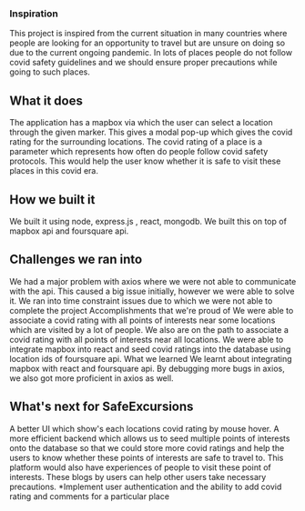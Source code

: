 ### Inspiration
This project is inspired from the current situation in many countries where people are looking for an opportunity to travel but are unsure on doing so due to the current ongoing pandemic. In lots of places people do not follow covid safety guidelines and we should ensure proper precautions while going to such places.

## What it does
The application has a mapbox via which the user can select a location through the given marker. This gives a modal pop-up which gives the covid rating for the surrounding locations. The covid rating of a place is a parameter which represents how often do people follow covid safety protocols. This would help the user know whether it is safe to visit these places in this covid era.

## How we built it
We built it using node, express.js , react, mongodb. We built this on top of mapbox api and foursquare api.

## Challenges we ran into
We had a major problem with axios where we were not able to communicate with the api. This caused a big issue initially, however we were able to solve it.
We ran into time constraint issues due to which we were not able to complete the project
Accomplishments that we're proud of
We were able to associate a covid rating with all points of interests near some locations which are visited by a lot of people. We also are on the path to associate a covid rating with all points of interests near all locations.
We were able to integrate mapbox into react and seed covid ratings into the database using location ids of foursquare api.
What we learned
We learnt about integrating mapbox with react and foursquare api. By debugging more bugs in axios, we also got more proficient in axios as well.

## What's next for SafeExcursions
A better UI which show's each locations covid rating by mouse hover.
A more efficient backend which allows us to seed multiple points of interests onto the database so that we could store more covid ratings and help the users to know whether these points of interests are safe to travel to.
This platform would also have experiences of people to visit these point of interests. These blogs by users can help other users take necessary precautions. *Implement user authentication and the ability to add covid rating and comments for a particular place
